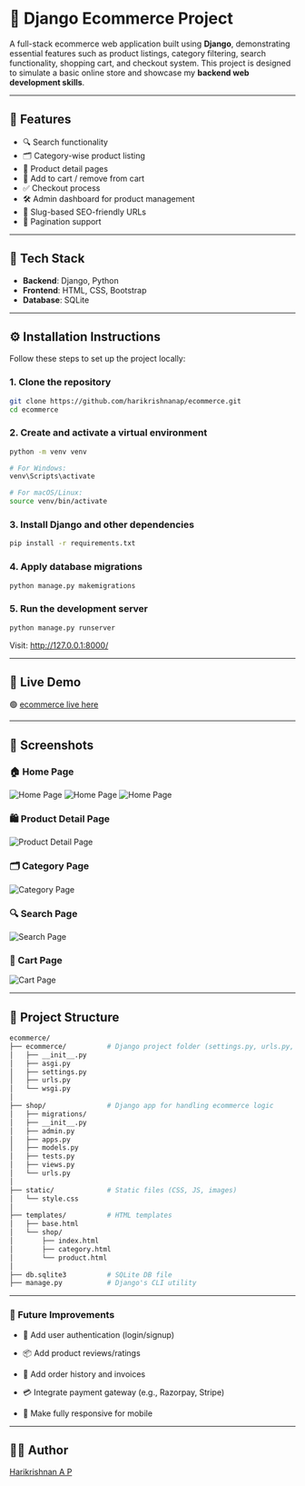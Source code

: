 # 🛒 Django Ecommerce Project

A full-stack ecommerce web application built using **Django**, demonstrating essential features such as product listings, category filtering, search functionality, shopping cart, and checkout system. This project is designed to simulate a basic online store and showcase my **backend web development skills**.

---

## 🚀 Features

- 🔍 Search functionality
- 🗂️ Category-wise product listing
- 📄 Product detail pages
- 🛒 Add to cart / remove from cart
- ✅ Checkout process
- 🛠️ Admin dashboard for product management
- 🔗 Slug-based SEO-friendly URLs
- 📄 Pagination support

---

## 🧰 Tech Stack

- **Backend**: Django, Python
- **Frontend**: HTML, CSS, Bootstrap
- **Database**: SQLite

---

## ⚙️ Installation Instructions

Follow these steps to set up the project locally:

### 1. Clone the repository

```bash
git clone https://github.com/harikrishnanap/ecommerce.git
cd ecommerce
```
### 2. Create and activate a virtual environment
```bash
python -m venv venv

# For Windows:
venv\Scripts\activate

# For macOS/Linux:
source venv/bin/activate
```
### 3. Install Django and other dependencies
```bash
pip install -r requirements.txt
```
### 4. Apply database migrations
```bash
python manage.py makemigrations
```

### 5. Run the development server
```bash
python manage.py runserver
```

Visit: http://127.0.0.1:8000/

---

## 🚀 Live Demo
🟢 [ecommerce live here](https://ecommercehari.pythonanywhere.com/)

---

## 📸 Screenshots

### 🏠 Home Page
![Home Page](screenshots/home1.png)
![Home Page](screenshots/home2.png)
![Home Page](screenshots/home3.png)

### 🛍️ Product Detail Page
![Product Detail Page](screenshots/product-details.png)

### 🗂️ Category Page
![Category Page](screenshots/category.png)

### 🔍 Search Page
![Search Page](screenshots/search.png)

### 🛒 Cart Page
![Cart Page](screenshots/cart.png)

---

## 📁 Project Structure

```bash
ecommerce/
├── ecommerce/          # Django project folder (settings.py, urls.py, wsgi.py)
│   ├── __init__.py
│   ├── asgi.py
│   ├── settings.py
│   ├── urls.py
│   └── wsgi.py
│
├── shop/               # Django app for handling ecommerce logic
│   ├── migrations/
│   ├── __init__.py
│   ├── admin.py
│   ├── apps.py
│   ├── models.py
│   ├── tests.py
│   ├── views.py
│   └── urls.py
│
├── static/             # Static files (CSS, JS, images)
│   └── style.css
│
├── templates/          # HTML templates
│   ├── base.html
│   └── shop/
│       ├── index.html
│       ├── category.html
│       └── product.html
│
├── db.sqlite3          # SQLite DB file
├── manage.py           # Django's CLI utility
```

---
### 📌 Future Improvements
 - 🔐 Add user authentication (login/signup)
  
 - 📦 Add product reviews/ratings
  
 - 🧾 Add order history and invoices
  
 - 💳 Integrate payment gateway (e.g., Razorpay, Stripe)
  
 - 📱 Make fully responsive for mobile
 
 ---

## 🙋‍♂️ Author

[Harikrishnan A P](https://github.com/harikrishnanap)
